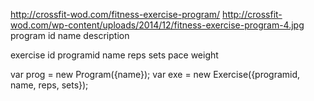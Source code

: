 http://crossfit-wod.com/fitness-exercise-program/
http://crossfit-wod.com/wp-content/uploads/2014/12/fitness-exercise-program-4.jpg
program
  id
  name
  description

exercise
  id
  programid
  name
  reps
  sets
  pace
  weight

var prog = new Program({name});
var exe = new Exercise({programid, name, reps, sets});
